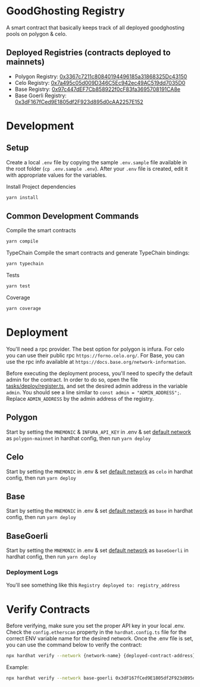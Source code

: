 # GoodGhosting Registry

A smart contract that basically keeps track of all deployed goodghosting pools on polygon & celo.

## Deployed Registries (contracts deployed to mainnets)

- Polygon Registry: [0x3367c7211c80840194496185a31868325Dc43150](https://polygonscan.com/address/0x3367c7211c80840194496185a31868325Dc43150)
- Celo Registry: [0x7a495c05d009D346C5Ec942ec49AC519dd7035D0](https://explorer.celo.org/address/0x7a495c05d009D346C5Ec942ec49AC519dd7035D0/transactions)
- Base Registry: [0x97c447dEF7Cb858922f0cF83fa3695708191CA8e](https://basescan.org/address/0x97c447def7cb858922f0cf83fa3695708191ca8e)
- Base Goerli Registry: [0x3dF167fCed9E1805df2F923d895d0cAA2257E152](https://goerli.basescan.org/address/0x3df167fced9e1805df2f923d895d0caa2257e152)

# Development

## Setup

Create a local `.env` file by copying the sample `.env.sample` file available in the root folder (`cp .env.sample .env`). After your `.env` file is created, edit it with appropriate values for the variables.

Install Project dependencies

```bash
yarn install
```

## Common Development Commands

Compile the smart contracts

```bash
yarn compile
```

TypeChain
Compile the smart contracts and generate TypeChain bindings:

```bash
yarn typechain
```

Tests

```bash
yarn test
```

Coverage

```bash
yarn coverage
```

# Deployment

You'll need a rpc provider. The best option for polygon is infura. For celo you can use their public rpc `https://forno.celo.org/`. For Base, you can use the rpc info available at `https://docs.base.org/network-information`.

Before executing the deployment process, you'll need to specify the default admin for the contract.
In order to do so, open the file [tasks/deploy/register.ts](./tasks/deploy/register.ts), and set the desired admin address in the variable `admin`.
You should see a line similar to `const admin = "ADMIN_ADDRESS";`. Replace `ADMIN_ADDRESS` by the admin address of the registry.

## Polygon

Start by setting the `MNEMONIC` & `INFURA_API_KEY` in .env & set [default network](https://github.com/Good-Ghosting/goodghosting-registry/blob/main/hardhat.config.ts#L67) as `polygon-mainnet` in hardhat config, then run `yarn deploy`

## Celo

Start by setting the `MNEMONIC` in .env & set [default network](https://github.com/Good-Ghosting/goodghosting-registry/blob/main/hardhat.config.ts#L67) as `celo` in hardhat config, then run `yarn deploy`

## Base

Start by setting the `MNEMONIC` in .env & set [default network](https://github.com/Good-Ghosting/goodghosting-registry/blob/main/hardhat.config.ts#L67) as `base` in hardhat config, then run `yarn deploy`

## BaseGoerli

Start by setting the `MNEMONIC` in .env & set [default network](https://github.com/Good-Ghosting/goodghosting-registry/blob/main/hardhat.config.ts#L67) as `baseGoerli` in hardhat config, then run `yarn deploy`

### Deployment Logs

You'll see something like this
`Registry deployed to: registry_address`

# Verify Contracts

Before verifying, make sure you set the proper API key in your local .env. Check the `config.etherscan` property in the `hardhat.config.ts` file for the correct ENV variable name for the desired network.
Once the .env file is set, you can use the command below to verify the contract:

```bash
npx hardhat verify --network {network-name} {deployed-contract-address} {constructor-args-deployed-contract-address}
```

Example:

```bash
npx hardhat verify --network base-goerli 0x3dF167fCed9E1805df2F923d895d0cAA2257E152 0xf6e92ee5a4beb6fe8e982971e4034afac0f0e399
```
